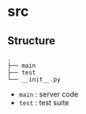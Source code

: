 # src
## Structure
```
.
├── main
├── test
└── __init__.py
```
* `main` : server code
* `test` : test suite
